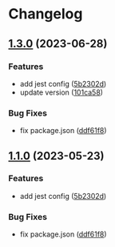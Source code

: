 # Changelog

## [1.3.0](https://github.com/Bayathy/eslint/compare/eslint-config-jest-v1.2.0...eslint-config-jest-v1.3.0) (2023-06-28)


### Features

* add jest config ([5b2302d](https://github.com/Bayathy/eslint/commit/5b2302d51604c363d354b6180a45e5308d445754))
* update version ([101ca58](https://github.com/Bayathy/eslint/commit/101ca58f147e061e33eb85092c267b9ce9ebcdba))


### Bug Fixes

* fix package.json ([ddf61f8](https://github.com/Bayathy/eslint/commit/ddf61f857bb26fd0675b4a01aaa2f90593e08ec8))

## [1.1.0](https://github.com/Bayathy/eslint/compare/eslint-config-jest-v1.0.0...eslint-config-jest-v1.1.0) (2023-05-23)


### Features

* add jest config ([5b2302d](https://github.com/Bayathy/eslint/commit/5b2302d51604c363d354b6180a45e5308d445754))


### Bug Fixes

* fix package.json ([ddf61f8](https://github.com/Bayathy/eslint/commit/ddf61f857bb26fd0675b4a01aaa2f90593e08ec8))
